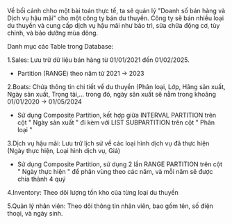 Về bối cảnh chho một bài toán thực tế, ta sẽ quản lý "Doanh số bán hàng và Dịch vụ hậu mãi" cho một công ty bán du thuyền. Công ty sẽ bán nhiều loại du thuyền và cung cấp dịch vụ hậu mãi như bảo trì, sửa chữa động cơ, tùy chỉnh, và bảo dưỡng mùa đông.

Danh mục các Table trong Database:

1.Sales: Lưu trữ dữ liệu bán hàng từ 01/01/2021 đến 01/02/2025. 
  + Partition (RANGE) theo năm từ 2021 -> 2023

2.Boats: Chứa thông tin chi tiết về du thuyền (Phân loại, Lớp, Hãng sản xuất, Ngày sản xuất, Trọng tải,... trong đó, ngày sản xuất sẽ nằm trong khoảng 01/01/2020 -> 01/05/2024
  + Sử dụng Composite Partition, kết hợp giữa INTERVAL PARTITION trên cột " Ngày sản xuất " đi kèm với LIST SUBPARTITION trên cột " Phân loại "

3.Dịch vụ hậu mãi: Lưu trữ lịch sử về các loại hình dịch vụ đã thực hiện (Ngày thực hiện, Loại hình dịch vụ, Giá)
  + Sử dụng Composite Partition, sử dụng 2 lần RANGE PARTITION trên cột " Ngày thực hiện " để phân vùng theo các năm, và mỗi năm sẽ được chia thành 4 quý

4.Inventory: Theo dõi lượng tồn kho của từng loại du thuyền 

5.Quản lý nhân viên: Theo dõi thông tin nhân viên, bao gồm tên, số điện thoại, và ngày sinh.
